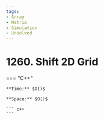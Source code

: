 ```yaml
---
tags:
- Array
- Matrix
- Simulation
- Unsolved
---
```



# 1260. Shift 2D Grid

=== "C++"

    **Time:** $O()$

    **Space:** $O()$

    ``` c++
    ```